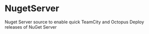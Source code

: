 # NugetServer
Nuget Server source to enable quick TeamCity and Octopus Deploy releases of NuGet Server
